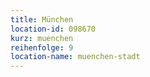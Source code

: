 ```yaml
---
title: München
location-id: 098670
kurz: muenchen
reihenfolge: 9
location-name: muenchen-stadt
---
```

